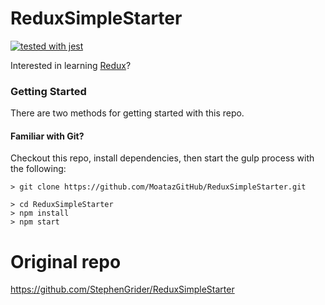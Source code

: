 # ReduxSimpleStarter
[![tested with jest](https://img.shields.io/badge/tested_with-jest-99424f.svg)](https://github.com/facebook/jest)

Interested in learning [Redux](https://www.udemy.com/react-redux/)?

### Getting Started

There are two methods for getting started with this repo.

#### Familiar with Git?
Checkout this repo, install dependencies, then start the gulp process with the following:

```
> git clone https://github.com/MoatazGitHub/ReduxSimpleStarter.git

> cd ReduxSimpleStarter
> npm install
> npm start
```


# Original repo
https://github.com/StephenGrider/ReduxSimpleStarter
